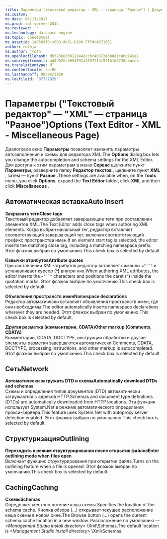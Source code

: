```yaml
---
title: Параметры (текстовый редактор — XML — страница "Разное") | Документация Майкрософт
ms.custom: ''
ms.date: 06/13/2017
ms.prod: sql-server-2014
ms.reviewer: ''
ms.technology: database-engine
ms.topic: conceptual
ms.assetid: 1a9509f0-c663-4b31-b396-7f5dc4371651
author: rothja
ms.author: jroth
ms.openlocfilehash: d937368d30122442ccbc40372a6b8e1cabc141e1
ms.sourcegitcommit: ad4d92dce894592a259721a1571b1d8736abacdb
ms.translationtype: MT
ms.contentlocale: ru-RU
ms.lasthandoff: 08/04/2020
ms.locfileid: "87727329"
---
```

# <a name="options-text-editor---xml---miscellaneous-page"></a><span data-ttu-id="70905-102">Параметры ("Текстовый редактор" — "XML" — страница "Разное")</span><span class="sxs-lookup"><span data-stu-id="70905-102">Options (Text Editor - XML - Miscellaneous Page)</span></span>

<span data-ttu-id="70905-103">Диалоговое окно **Параметры** позволяет изменять параметры автозаполнения и схемы для редактора XML.</span><span class="sxs-lookup"><span data-stu-id="70905-103">The **Options** dialog box lets you change the autocompletion and schema settings for the XML Editor.</span></span> <span data-ttu-id="70905-104">Для доступа к этим параметрам в меню **Сервис** щелкните пункт **Параметры**, разверните папку **Редактор текстов** , щелкните пункт **XML** , затем — пункт **Разное** .</span><span class="sxs-lookup"><span data-stu-id="70905-104">These settings are available when, on the **Tools** menu, you click **Options**, expand the **Text Editor** folder, click **XML** and then click **Miscellaneous** .</span></span>  
  
## <a name="auto-insert"></a><span data-ttu-id="70905-105">Автоматическая вставка</span><span class="sxs-lookup"><span data-stu-id="70905-105">Auto Insert</span></span>  
 <span data-ttu-id="70905-106">**Закрывать теги**</span><span class="sxs-lookup"><span data-stu-id="70905-106">**Close tags**</span></span>  
 <span data-ttu-id="70905-107">Текстовый редактор добавляет завершающие теги при составлении элементов XML.</span><span class="sxs-lookup"><span data-stu-id="70905-107">The Text Editor adds close tags when authoring XML elements.</span></span> <span data-ttu-id="70905-108">Когда выбран начальный тег, редактор вставляет соответствующий завершающий тег, включая соответствующий префикс пространства имен.</span><span class="sxs-lookup"><span data-stu-id="70905-108">If an element start tag is selected, the editor inserts the matching close tag, including a matching namespace prefix.</span></span> <span data-ttu-id="70905-109">Этот флажок выбран по умолчанию.</span><span class="sxs-lookup"><span data-stu-id="70905-109">This check box is selected by default.</span></span>  
  
 <span data-ttu-id="70905-110">**Кавычки атрибутов**</span><span class="sxs-lookup"><span data-stu-id="70905-110">**Attribute quotes**</span></span>  
 <span data-ttu-id="70905-111">При составлении XML-атрибутов редактор вставляет символы `="``"` и устанавливает курсор (**^)** внутри них.</span><span class="sxs-lookup"><span data-stu-id="70905-111">When authoring XML attributes, the editor inserts the `="``"` characters and positions the caret (**^)** inside the quotation marks.</span></span> <span data-ttu-id="70905-112">Этот флажок выбран по умолчанию.</span><span class="sxs-lookup"><span data-stu-id="70905-112">This check box is selected by default.</span></span>  
  
 <span data-ttu-id="70905-113">**Объявления пространств имен**</span><span class="sxs-lookup"><span data-stu-id="70905-113">**Namespace declarations**</span></span>  
 <span data-ttu-id="70905-114">Редактор автоматически вставляет объявления пространств имен, где они необходимы.</span><span class="sxs-lookup"><span data-stu-id="70905-114">The editor automatically inserts namespace declarations wherever they are needed.</span></span> <span data-ttu-id="70905-115">Этот флажок выбран по умолчанию.</span><span class="sxs-lookup"><span data-stu-id="70905-115">This check box is selected by default.</span></span>  
  
 <span data-ttu-id="70905-116">**Другая разметка (комментарии, CDATA)**</span><span class="sxs-lookup"><span data-stu-id="70905-116">**Other markup (Comments, CDATA)**</span></span>  
 <span data-ttu-id="70905-117">Комментарии, CDATA, DOCTYPE, инструкции обработки и другие элементы разметки завершаются автоматически.</span><span class="sxs-lookup"><span data-stu-id="70905-117">Comments, CDATA, DOCTYPE, processing instructions, and other markup is autocompleted.</span></span> <span data-ttu-id="70905-118">Этот флажок выбран по умолчанию.</span><span class="sxs-lookup"><span data-stu-id="70905-118">This check box is selected by default.</span></span>  
  
## <a name="network"></a><span data-ttu-id="70905-119">Сеть</span><span class="sxs-lookup"><span data-stu-id="70905-119">Network</span></span>  
 <span data-ttu-id="70905-120">**Автоматически загружать DTD и схемы**</span><span class="sxs-lookup"><span data-stu-id="70905-120">**Automatically download DTDs and schemas**</span></span>  
 <span data-ttu-id="70905-121">Схемы и определения типов документов (DTD) автоматически загружаются с адресов HTTP.</span><span class="sxs-lookup"><span data-stu-id="70905-121">Schemas and document type definitions (DTDs) are automatically downloaded from HTTP locations.</span></span> <span data-ttu-id="70905-122">Эта функция использует System.Net в режиме автоматического определения прокси-сервера.</span><span class="sxs-lookup"><span data-stu-id="70905-122">This feature uses System.Net with autoproxy server detection enabled.</span></span> <span data-ttu-id="70905-123">Этот флажок выбран по умолчанию.</span><span class="sxs-lookup"><span data-stu-id="70905-123">This check box is selected by default.</span></span>  
  
## <a name="outlining"></a><span data-ttu-id="70905-124">Структуризация</span><span class="sxs-lookup"><span data-stu-id="70905-124">Outlining</span></span>  
 <span data-ttu-id="70905-125">**Переходить в режим структурирования после открытия файлов**</span><span class="sxs-lookup"><span data-stu-id="70905-125">**Enter outlining mode when files open**</span></span>  
 <span data-ttu-id="70905-126">Включает функцию структурирования при открытии файла.</span><span class="sxs-lookup"><span data-stu-id="70905-126">Turns on the outlining feature when a file is opened.</span></span> <span data-ttu-id="70905-127">Этот флажок выбран по умолчанию.</span><span class="sxs-lookup"><span data-stu-id="70905-127">This check box is selected by default.</span></span>  
  
## <a name="caching"></a><span data-ttu-id="70905-128">Caching</span><span class="sxs-lookup"><span data-stu-id="70905-128">Caching</span></span>  
 <span data-ttu-id="70905-129">**Схемы**</span><span class="sxs-lookup"><span data-stu-id="70905-129">**Schemas**</span></span>  
 <span data-ttu-id="70905-130">Определяет местоположение кэша схемы.</span><span class="sxs-lookup"><span data-stu-id="70905-130">Specifies the location of the schema cache.</span></span> <span data-ttu-id="70905-131">Кнопка обзора (...) открывает текущее расположение кэша схемы в новом окне.</span><span class="sxs-lookup"><span data-stu-id="70905-131">The Browse button (...) opens the current schema cache location in a new window.</span></span> <span data-ttu-id="70905-132">Расположение по умолчанию — *\<Management Studio install directory>* \Xml\Schemas.</span><span class="sxs-lookup"><span data-stu-id="70905-132">The default location is *\<Management Studio install directory>* \Xml\Schemas.</span></span>  

